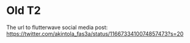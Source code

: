 # Old T2
The url to flutterwave social media post: https://twitter.com/akintola_fas3a/status/1166733410074857473?s=20
